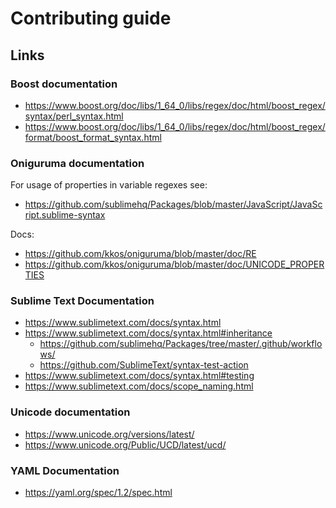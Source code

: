 # Contributing guide

## Links

### Boost documentation

* <https://www.boost.org/doc/libs/1_64_0/libs/regex/doc/html/boost_regex/syntax/perl_syntax.html>
* <https://www.boost.org/doc/libs/1_64_0/libs/regex/doc/html/boost_regex/format/boost_format_syntax.html>

### Oniguruma documentation

For usage of properties in variable regexes see:

* <https://github.com/sublimehq/Packages/blob/master/JavaScript/JavaScript.sublime-syntax>

Docs:

* <https://github.com/kkos/oniguruma/blob/master/doc/RE>
* <https://github.com/kkos/oniguruma/blob/master/doc/UNICODE_PROPERTIES>

### Sublime Text Documentation

* <https://www.sublimetext.com/docs/syntax.html>
* <https://www.sublimetext.com/docs/syntax.html#inheritance>
  * <https://github.com/sublimehq/Packages/tree/master/.github/workflows/>
  * <https://github.com/SublimeText/syntax-test-action>
* <https://www.sublimetext.com/docs/syntax.html#testing>
* <https://www.sublimetext.com/docs/scope_naming.html>

### Unicode documentation

* <https://www.unicode.org/versions/latest/>
* <https://www.unicode.org/Public/UCD/latest/ucd/>

### YAML Documentation

* <https://yaml.org/spec/1.2/spec.html>
